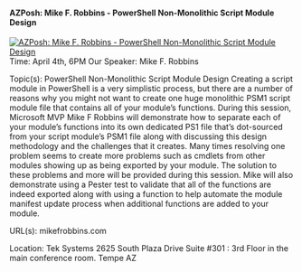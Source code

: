 ﻿#### AZPosh: Mike F. Robbins - PowerShell Non-Monolithic Script Module Design

[![AZPosh: Mike F. Robbins - PowerShell Non-Monolithic Script Module Design](https://i1.ytimg.com/vi/XH7ajz3WT0A/hqdefault.jpg "AZPosh: Mike F. Robbins - PowerShell Non-Monolithic Script Module Design")](https://www.youtube.com/watch?v=XH7ajz3WT0A)
Time: April 4th, 6PM
Our Speaker: Mike F. Robbins

Topic(s): PowerShell Non-Monolithic Script Module Design
Creating a script module in PowerShell is a very simplistic process, but there are a number of reasons why you might not want to create one huge monolithic PSM1 script module file that contains all of your module’s functions. During this session, Microsoft MVP Mike F Robbins will demonstrate how to separate each of your module’s functions into its own dedicated PS1 file that’s dot-sourced from your script module’s PSM1 file along with discussing this design methodology and the challenges that it creates. Many times resolving one problem seems to create more problems such as cmdlets from other modules showing up as being exported by your module. The solution to these problems and more will be provided during this session. Mike will also demonstrate using a Pester test to validate that all of the functions are indeed exported along with using a function to help automate the module manifest update process when additional functions are added to your module.

URL(s):
mikefrobbins.com

Location:
Tek Systems 
2625 South Plaza Drive
Suite #301 : 3rd Floor in the main conference room.
Tempe
AZ


